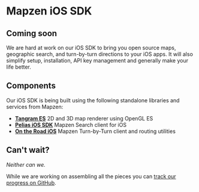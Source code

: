 # Mapzen iOS SDK

## Coming soon

We are hard at work on our iOS SDK to bring you open source maps, geographic search, and turn-by-turn directions to your iOS apps. It will also simplify setup, installation, API key management and generally make your life better.

## Components

Our iOS SDK is being built using the following standalone libraries and services from Mapzen:

* **[Tangram ES](https://github.com/tangrams/tangram-es)** 2D and 3D map renderer using OpenGL ES
* **[Pelias iOS SDK](https://github.com/pelias/pelias-ios-sdk)** Mapzen Search client for iOS
* **[On the Road iOS](https://github.com/mapzen/on-the-road_ios)** Mapzen Turn-by-Turn client and routing utilities

## Can't wait?

*Neither can we.*

While we are working on assembling all the pieces you can [track our progress on GitHub](https://github.com/mapzen/ios).
